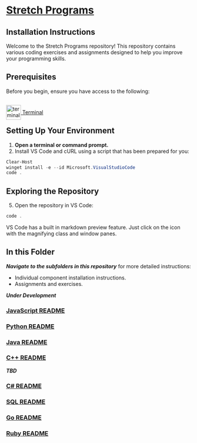# [Stretch Programs](.)

## Installation Instructions

Welcome to the Stretch Programs repository! This repository contains various coding exercises and assignments designed to help you improve your programming skills.

## Prerequisites

Before you begin, ensure you have access to the following:

[<img src="https://winaero.com/blog/wp-content/uploads/2019/06/WIndows-Terminal-icon.png" alt="terminal" width="40" style="position: relative; top: 15px;"/> Terminal](https://apps.microsoft.com/detail/9n0dx20hk701?hl=en-US&gl=US)

## Setting Up Your Environment

1. **Open a terminal or command prompt.**
4. Install VS Code and cURL using a script that has been prepared for you:

```Powershell
Clear-Host
winget install -e --id Microsoft.VisualStudioCode
code .
```

## Exploring the Repository

5. Open the repository in VS Code:

```Powershell
code .
```

VS Code has a built in markdown preview feature. Just click on the icon with the magnifying class and window panes.

## In this Folder

***Navigate to the subfolders in this repository*** for more detailed instructions:

- Individual component installation instructions.
- Assignments and exercises.

***Under Development***
### [JavaScript README](js/README.md)
### [Python README](python/README.md)
### [Java README](java/README.md)
### [C++ README](cpp/README.md)

***TBD***
### [C# README](cs/README.md)
### [SQL README](sqlite/README.md)
### [Go README](go/README.md)
### [Ruby README](ruby/README.md)
